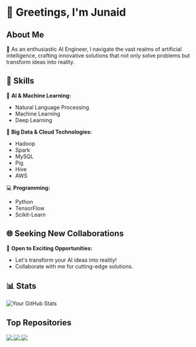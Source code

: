 # 🌟 Greetings, I'm Junaid

## About Me

🧠 As an enthusiastic AI Engineer, I navigate the vast realms of artificial intelligence, crafting innovative solutions that not only solve problems but transform ideas into reality.

## 🚀 Skills

🤖 **AI & Machine Learning:**                                                                           
- Natural Language Processing
- Machine Learning
- Deep Learning

💾 **Big Data & Cloud Technologies:**
- Hadoop
- Spark
- MySQL
- Pig
- Hive
- AWS

💻 **Programming:**
- Python
- TensorFlow
- Scikit-Learn

## 🌐 Seeking New Collaborations

🌟 **Open to Exciting Opportunities:**
- Let's transform your AI ideas into reality!
- Collaborate with me for cutting-edge solutions.

## 📊 Stats

![Your GitHub Stats](https://github-readme-stats.vercel.app/api?username=junaidrhmn&show_icons=true&theme=ambient_gradient)

## Top Repositories

<a href="https://github.com/junaidrhmn/Image-Caption-generator">
  <img align="center" src="https://github-readme-stats.vercel.app/api/pin/?username=junaidrhmn&repo=github-readme-stats&theme=buefy" />
</a>
<a href="https://github.com/junaidrhmn/Simple-Handwritten-Digit_Recognition">
  <img align="center" src="https://github-readme-stats.vercel.app/api/pin/?username=junaidrhmn&repo=anuraghazra.github.io&theme=buefy" />
</a>
<a href="https://github.com/junaidrhmn/Used-car-price-prediction">
  <img align="center" src="https://github-readme-stats.vercel.app/api/pin/?username=junaidrhmn&repo=anuraghazra.github.io&theme=buefy" />
</a>
